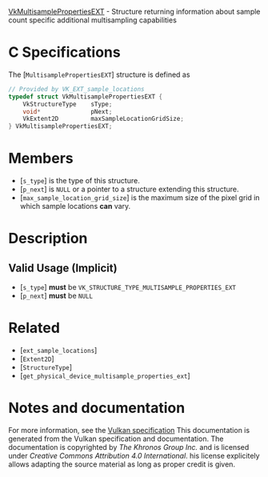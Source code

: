 [VkMultisamplePropertiesEXT](https://www.khronos.org/registry/vulkan/specs/1.3-extensions/man/html/VkMultisamplePropertiesEXT.html) - Structure returning information about sample count specific additional multisampling capabilities

# C Specifications
The [`MultisamplePropertiesEXT`] structure is defined as
```c
// Provided by VK_EXT_sample_locations
typedef struct VkMultisamplePropertiesEXT {
    VkStructureType    sType;
    void*              pNext;
    VkExtent2D         maxSampleLocationGridSize;
} VkMultisamplePropertiesEXT;
```

# Members
- [`s_type`] is the type of this structure.
- [`p_next`] is `NULL` or a pointer to a structure extending this structure.
- [`max_sample_location_grid_size`] is the maximum size of the pixel grid in which sample locations  **can**  vary.

# Description
## Valid Usage (Implicit)
-  [`s_type`] **must**  be `VK_STRUCTURE_TYPE_MULTISAMPLE_PROPERTIES_EXT`
-  [`p_next`] **must**  be `NULL`

# Related
- [`ext_sample_locations`]
- [`Extent2D`]
- [`StructureType`]
- [`get_physical_device_multisample_properties_ext`]

# Notes and documentation
For more information, see the [Vulkan specification](https://www.khronos.org/registry/vulkan/specs/1.3-extensions/html/vkspec.html)
This documentation is generated from the Vulkan specification and documentation.
The documentation is copyrighted by *The Khronos Group Inc.* and is licensed under *Creative Commons Attribution 4.0 International*.
his license explicitely allows adapting the source material as long as proper credit is given.
        